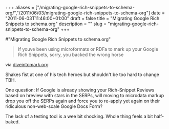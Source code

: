 +++
aliases = ["/migrating-google-rich-snippets-to-schema-org/","/2011/06/03/migrating-google-rich-snippets-to-schema-org"]
date = "2011-06-03T11:46:00+01:00"
draft = false
title = "Migrating Google Rich Snippets to schema.org"
description = ""
slug = "migrating-google-rich-snippets-to-schema-org"
+++

#"Migrating Google Rich Snippets to schema.org"


 <div class="posterous_bookmarklet_entry">
 <blockquote class="posterous_short_quote">If youve been using microformats or RDFa to mark up your Google Rich Snippets, sorry, you backed the wrong horse</blockquote>

<div class="posterous_quote_citation">via <a href="http://diveintomark.org/archives/2011/06/02/schema-org">diveintomark.org</a></div>
 <p>Shakes fist at one of his tech heroes but shouldn't be too hard to change TBH. 
</p><p>One question: If Google is already showing your Rich-Snippet Reviews based on hreview with stars in the SERPs, will moving to microdata markup drop you off the SERPs again and force you to re-apply yet again on their ridiculous non-web-scale Google Docs Form?
</p><p>The lack of a testing tool is a wee bit shocking. Whole thing feels a bit half-baked.</p></div>
 